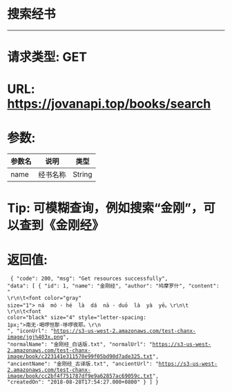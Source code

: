 # 搜索经书
---
# 请求类型: GET
# URL: https://jovanapi.top/books/search
# 参数:
参数名 | 说明                   | 类型
----- |----------------------- | ----
name  | 经书名称   | String
# Tip: 可模糊查询，例如搜索“金刚”，可以查到《金刚经》
# 返回值:
<code><pre>
{
    "code": 200,
    "msg": "Get resources successfully",
    "data": [
        {
            "id": 1,
            "name": "金刚经",
            "author": "鸠摩罗什",
            "content": "<div >\r\n\t<font color=\"gray\" size=\"1\">&nbsp;ná&nbsp;&nbsp;mó&nbsp;·&nbsp;hé&nbsp;&nbsp;là&nbsp;&nbsp;dá&nbsp;&nbsp;nā&nbsp;·&nbsp;duō&nbsp;&nbsp;là&nbsp;&nbsp;yà&nbsp;&nbsp;yē。</font>\r\n\t<br>\r\n\t<font color=\"black\" size=\"4\" style=\"letter-spacing: 1px;\">南无·喝啰怛那·哆啰夜耶。</font>\r\n</div>",
            "iconUrl": "https://s3-us-west-2.amazonaws.com/test-chanx-image/jgj%403x.png",
            "normalName": "金刚经_白话版.txt",
            "normalUrl": "https://s3-us-west-2.amazonaws.com/test-chanx-image/book/c223141e311570e99f05bd90d7ade325.txt",
            "ancientName": "金刚经_古译版.txt",
            "ancientUrl": "https://s3-us-west-2.amazonaws.com/test-chanx-image/book/cc2bf4f751787df9e9a62857ac69059c.txt",
            "createdOn": "2018-08-28T17:54:27.000+0800"
        }
    ]
}
</code></pre>
